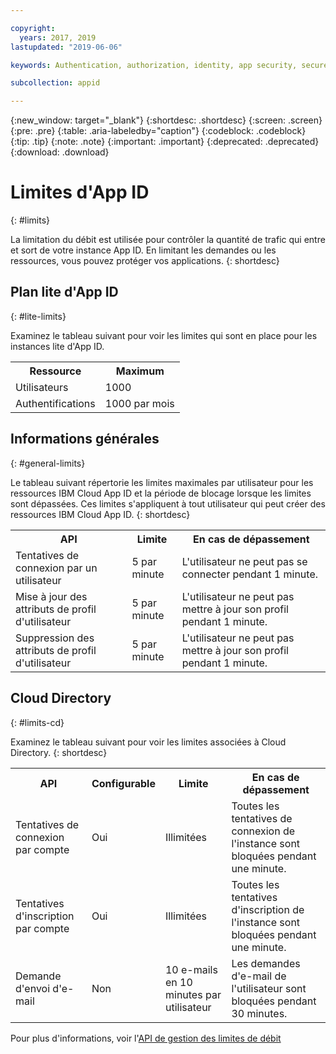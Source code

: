 ```yaml
---

copyright:
  years: 2017, 2019
lastupdated: "2019-06-06"

keywords: Authentication, authorization, identity, app security, secure, rates, cloud directory, rate limit, attempts

subcollection: appid

---
```


{:new_window: target="_blank"}
{:shortdesc: .shortdesc}
{:screen: .screen}
{:pre: .pre}
{:table: .aria-labeledby="caption"}
{:codeblock: .codeblock}
{:tip: .tip}
{:note: .note}
{:important: .important}
{:deprecated: .deprecated}
{:download: .download}


# Limites d'App ID
{: #limits}

La limitation du débit est utilisée pour contrôler la quantité de trafic qui entre et sort de votre instance App ID. En limitant les demandes ou les ressources, vous pouvez protéger vos applications.
{: shortdesc}

## Plan lite d'App ID 
{: #lite-limits}

Examinez le tableau suivant pour voir les limites qui sont en place pour les instances lite d'App ID. 

<table>
    <tr>
        <th>Ressource</th>
        <th>Maximum</th>
    </tr>
    <tr>
        <td>Utilisateurs</td>
        <td>1000</td>
    </tr>
    <tr>
        <td>Authentifications</td>
        <td>1000 par mois</td>
    </tr>
</table>

## Informations générales
{: #general-limits}

Le tableau suivant répertorie les limites maximales par utilisateur pour les ressources IBM Cloud App ID et la période de blocage lorsque les limites sont dépassées. Ces limites s'appliquent à tout utilisateur qui peut créer des ressources IBM Cloud App ID.
{: shortdesc}

<table>
    <tr>
        <th>API</th>
        <th>Limite</th>
        <th>En cas de dépassement</th>
    </tr>
    <tr>
        <td>Tentatives de connexion par un utilisateur</td>
        <td>5 par minute</td>
        <td>L'utilisateur ne peut pas se connecter pendant 1 minute.</td>
    </tr>
    <tr>
        <td>Mise à jour des attributs de profil d'utilisateur</td>
        <td>5 par minute</td>
        <td>L'utilisateur ne peut pas mettre à jour son profil pendant 1 minute.</td>
    </tr>
        <td>Suppression des attributs de profil d'utilisateur</td>
        <td>5 par minute</td>
        <td>L'utilisateur ne peut pas mettre à jour son profil pendant 1 minute.</td>
    </tr>
</table>



## Cloud Directory
{: #limits-cd}

Examinez le tableau suivant pour voir les limites associées à Cloud Directory.
{: shortdesc}

<table>
    <tr>
        <th>API</th>
        <th>Configurable</th>
        <th>Limite</th>
        <th>En cas de dépassement</th>
    </tr>
    <tr>
        <td>Tentatives de connexion par compte</td>
        <td>Oui</td>
        <td>Illimitées</td>
        <td>Toutes les tentatives de connexion de l'instance sont bloquées pendant une minute.</td>
    </tr>
    <tr>
        <td>Tentatives d'inscription par compte</td>
        <td>Oui</td>
        <td>Illimitées</td>
        <td>Toutes les tentatives d'inscription de l'instance sont bloquées pendant une minute.</td>
    </tr>
    <tr>
        <td>Demande d'envoi d'e-mail</td>
        <td>Non</td>
        <td>10 e-mails en 10 minutes par utilisateur</td>
        <td>Les demandes d'e-mail de l'utilisateur sont bloquées pendant 30 minutes.</td>
    </tr>
</table>

Pour plus d'informations, voir l'<a href="https://us-south.appid.cloud.ibm.com/swagger-ui/#/Management%20API%20-%20Config/mgmt.updateRateLimitConfig" target="_blank">API de gestion des limites de débit</a>
